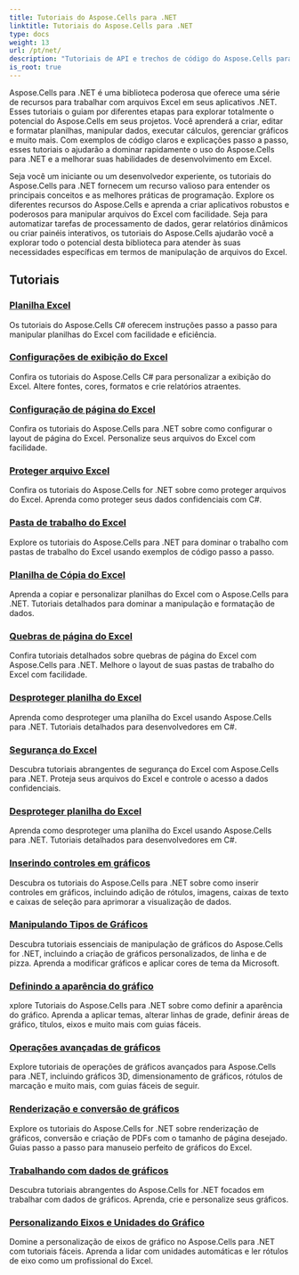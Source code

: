 ```yaml
---
title: Tutoriais do Aspose.Cells para .NET
linktitle: Tutoriais do Aspose.Cells para .NET
type: docs
weight: 13
url: /pt/net/
description: "Tutoriais de API e trechos de código do Aspose.Cells para .NET que incluem criação, edição, conversão, impressão e muitos outros recursos de uso do gerenciamento de planilhas do Excel."
is_root: true
---
```


Aspose.Cells para .NET é uma biblioteca poderosa que oferece uma série de recursos para trabalhar com arquivos Excel em seus aplicativos .NET. Esses tutoriais o guiam por diferentes etapas para explorar totalmente o potencial do Aspose.Cells em seus projetos. Você aprenderá a criar, editar e formatar planilhas, manipular dados, executar cálculos, gerenciar gráficos e muito mais. Com exemplos de código claros e explicações passo a passo, esses tutoriais o ajudarão a dominar rapidamente o uso do Aspose.Cells para .NET e a melhorar suas habilidades de desenvolvimento em Excel.

Seja você um iniciante ou um desenvolvedor experiente, os tutoriais do Aspose.Cells para .NET fornecem um recurso valioso para entender os principais conceitos e as melhores práticas de programação. Explore os diferentes recursos do Aspose.Cells e aprenda a criar aplicativos robustos e poderosos para manipular arquivos do Excel com facilidade. Seja para automatizar tarefas de processamento de dados, gerar relatórios dinâmicos ou criar painéis interativos, os tutoriais do Aspose.Cells ajudarão você a explorar todo o potencial desta biblioteca para atender às suas necessidades específicas em termos de manipulação de arquivos do Excel.

## Tutoriais

### [Planilha Excel](./excel-worksheet-csharp-tutorials/)
Os tutoriais do Aspose.Cells C# oferecem instruções passo a passo para manipular planilhas do Excel com facilidade e eficiência.
### [Configurações de exibição do Excel](./excel-display-settings-csharp-tutorials)
Confira os tutoriais do Aspose.Cells C# para personalizar a exibição do Excel. Altere fontes, cores, formatos e crie relatórios atraentes.
### [Configuração de página do Excel](./excel-page-setup)
Confira os tutoriais do Aspose.Cells para .NET sobre como configurar o layout de página do Excel. Personalize seus arquivos do Excel com facilidade.
### [Proteger arquivo Excel](./protect-excel-file/)
Confira os tutoriais do Aspose.Cells for .NET sobre como proteger arquivos do Excel. Aprenda como proteger seus dados confidenciais com C#.
### [Pasta de trabalho do Excel](./excel-workbook/)
Explore os tutoriais do Aspose.Cells para .NET para dominar o trabalho com pastas de trabalho do Excel usando exemplos de código passo a passo.
### [Planilha de Cópia do Excel](./excel-copy-worksheet/)
Aprenda a copiar e personalizar planilhas do Excel com o Aspose.Cells para .NET. Tutoriais detalhados para dominar a manipulação e formatação de dados.
### [Quebras de página do Excel](./excel-page-breaks/)
Confira tutoriais detalhados sobre quebras de página do Excel com Aspose.Cells para .NET. Melhore o layout de suas pastas de trabalho do Excel com facilidade.
### [Desproteger planilha do Excel](./unprotect-excel-sheet/)
Aprenda como desproteger uma planilha do Excel usando Aspose.Cells para .NET. Tutoriais detalhados para desenvolvedores em C#.
### [Segurança do Excel](./excel-security/)
Descubra tutoriais abrangentes de segurança do Excel com Aspose.Cells para .NET. Proteja seus arquivos do Excel e controle o acesso a dados confidenciais.
### [Desproteger planilha do Excel](./unprotect-excel-sheet/)
Aprenda como desproteger uma planilha do Excel usando Aspose.Cells para .NET. Tutoriais detalhados para desenvolvedores em C#.
### [Inserindo controles em gráficos](./inserting-controls-in-charts/)
Descubra os tutoriais do Aspose.Cells para .NET sobre como inserir controles em gráficos, incluindo adição de rótulos, imagens, caixas de texto e caixas de seleção para aprimorar a visualização de dados.
### [Manipulando Tipos de Gráficos](./manipulating-chart-types/)
Descubra tutoriais essenciais de manipulação de gráficos do Aspose.Cells for .NET, incluindo a criação de gráficos personalizados, de linha e de pizza. Aprenda a modificar gráficos e aplicar cores de tema da Microsoft.
### [Definindo a aparência do gráfico](./setting-chart-appearance/)
xplore Tutoriais do Aspose.Cells para .NET sobre como definir a aparência do gráfico. Aprenda a aplicar temas, alterar linhas de grade, definir áreas de gráfico, títulos, eixos e muito mais com guias fáceis.
### [Operações avançadas de gráficos](./advanced-chart-operations/)
Explore tutoriais de operações de gráficos avançados para Aspose.Cells para .NET, incluindo gráficos 3D, dimensionamento de gráficos, rótulos de marcação e muito mais, com guias fáceis de seguir.
### [Renderização e conversão de gráficos](./chart-rendering-and-conversion/)
Explore os tutoriais do Aspose.Cells for .NET sobre renderização de gráficos, conversão e criação de PDFs com o tamanho de página desejado. Guias passo a passo para manuseio perfeito de gráficos do Excel.
### [Trabalhando com dados de gráficos](./working-with-chart-data/)
Descubra tutoriais abrangentes do Aspose.Cells for .NET focados em trabalhar com dados de gráficos. Aprenda, crie e personalize seus gráficos.
### [Personalizando Eixos e Unidades do Gráfico](./customizing-chart-axes-and-units/)
Domine a personalização de eixos de gráfico no Aspose.Cells para .NET com tutoriais fáceis. Aprenda a lidar com unidades automáticas e ler rótulos de eixo como um profissional do Excel.